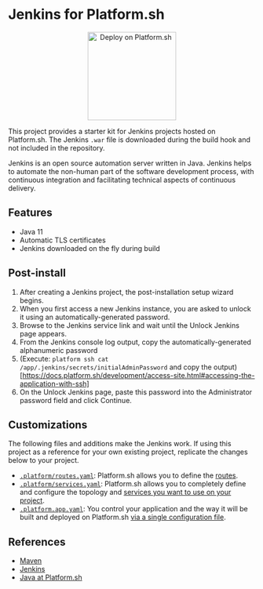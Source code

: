 # Jenkins for Platform.sh

<p align="center">
<a href="https://console.platform.sh/projects/create-project?template=https://raw.githubusercontent.com/platformsh/template-builder/master/templates/jenkins/.platform.template.yaml&utm_content=jenkins&utm_source=github&utm_medium=button&utm_campaign=deploy_on_platform">
    <img src="https://platform.sh/images/deploy/lg-blue.svg" alt="Deploy on Platform.sh" width="180px" />
</a>
</p>

This project provides a starter kit for Jenkins projects hosted on Platform.sh.  The Jenkins `.war` file is downloaded during the build hook and not included in the repository.

Jenkins is an open source automation server written in Java. Jenkins helps to automate the non-human part of the software development process, with continuous integration and facilitating technical aspects of continuous delivery.

## Features

* Java 11
* Automatic TLS certificates
* Jenkins downloaded on the fly during build

## Post-install

1. After creating a Jenkins project, the post-installation setup wizard begins.
2. When you first access a new Jenkins instance, you are asked to unlock it using an automatically-generated password.
3. Browse to the Jenkins service link and wait until the Unlock Jenkins page appears.
4. From the Jenkins console log output, copy the automatically-generated alphanumeric password
5. (Execute: `platform ssh cat /app/.jenkins/secrets/initialAdminPassword` and copy the output)[https://docs.platform.sh/development/access-site.html#accessing-the-application-with-ssh]
6. On the Unlock Jenkins page, paste this password into the Administrator password field and click Continue.

## Customizations

The following files and additions make the Jenkins work.  If using this project as a reference for your own existing project, replicate the changes below to your project.

* [`.platform/routes.yaml`](.platform/routes.yaml): Platform.sh allows you to define the [routes](https://docs.platform.sh/configuration/routes.html).
* [`.platform/services.yaml`](.platform/services.yaml):  Platform.sh allows you to completely define and configure the topology and [services you want to use on your project](https://docs.platform.sh/configuration/services.html).
* [`.platform.app.yaml`](.platform.app.yaml): You control your application and the way it will be built and deployed on Platform.sh [via a single configuration file](https://docs.platform.sh/configuration/app-containers.html).

## References

* [Maven](https://maven.apache.org/)
* [Jenkins](https://jenkins.io/)
* [Java at Platform.sh](https://docs.platform.sh/languages/java.html)
